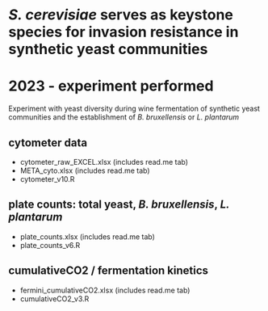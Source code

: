 # <i>S. cerevisiae</i> serves as keystone species for invasion resistance in synthetic yeast communities

# 2023 - experiment performed
Experiment with yeast diversity during wine fermentation of synthetic yeast communities and the establishment of <i>B. bruxellensis</i> or <i>L. plantarum</i> 

## cytometer data
- cytometer_raw_EXCEL.xlsx (includes read.me tab)
- META_cyto.xlsx (includes read.me tab)
- cytometer_v10.R

## plate counts: total yeast, <i>B. bruxellensis</i>, <i>L. plantarum</i> 
- plate_counts.xlsx (includes read.me tab)
- plate_counts_v6.R

## cumulativeCO2 / fermentation kinetics
- fermini_cumulativeCO2.xlsx (includes read.me tab)
- cumulativeCO2_v3.R


